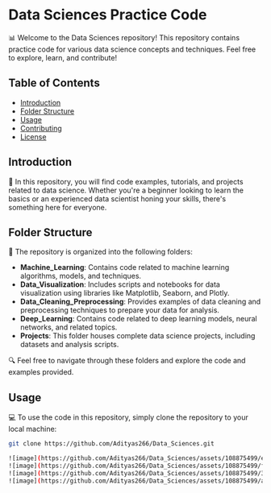 # Data Sciences Practice Code

📊 Welcome to the Data Sciences repository! This repository contains practice code for various data science concepts and techniques. Feel free to explore, learn, and contribute!

## Table of Contents

- [Introduction](#introduction)
- [Folder Structure](#folder-structure)
- [Usage](#usage)
- [Contributing](#contributing)
- [License](#license)

## Introduction

🚀 In this repository, you will find code examples, tutorials, and projects related to data science. Whether you're a beginner looking to learn the basics or an experienced data scientist honing your skills, there's something here for everyone.

## Folder Structure

📁 The repository is organized into the following folders:

- **Machine_Learning**: Contains code related to machine learning algorithms, models, and techniques.
- **Data_Visualization**: Includes scripts and notebooks for data visualization using libraries like Matplotlib, Seaborn, and Plotly.
- **Data_Cleaning_Preprocessing**: Provides examples of data cleaning and preprocessing techniques to prepare your data for analysis.
- **Deep_Learning**: Contains code related to deep learning models, neural networks, and related topics.
- **Projects**: This folder houses complete data science projects, including datasets and analysis scripts.

🔍 Feel free to navigate through these folders and explore the code and examples provided.

## Usage

💻 To use the code in this repository, simply clone the repository to your local machine:
```bash
git clone https://github.com/Adityas266/Data_Sciences.git

![image](https://github.com/Adityas266/Data_Sciences/assets/108875499/e09e2d5a-3f9b-4b5a-9b9a-6b3aae598939)
![image](https://github.com/Adityas266/Data_Sciences/assets/108875499/f995d48e-043f-4b5e-a26c-a824b41032d2)
![image](https://github.com/Adityas266/Data_Sciences/assets/108875499/37c360d3-f084-4287-8fcb-5f620b9cd6e6)
![image](https://github.com/Adityas266/Data_Sciences/assets/108875499/aefc4797-5a62-4fc4-9ef1-e6c0118f02ae)




